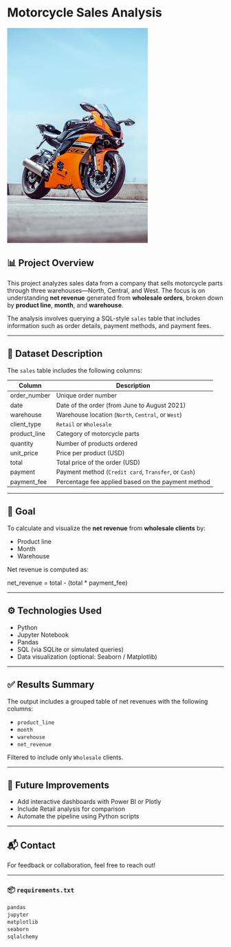 # Motorcycle Sales Analysis

![Parked motorcycle](motorcycle.jpg)

## 📊 Project Overview

This project analyzes sales data from a company that sells motorcycle parts through three warehouses—North, Central, and West. The focus is on understanding **net revenue** generated from **wholesale orders**, broken down by **product line**, **month**, and **warehouse**.

The analysis involves querying a SQL-style `sales` table that includes information such as order details, payment methods, and payment fees.

---

## 🧾 Dataset Description

The `sales` table includes the following columns:

| Column         | Description                                             |
|----------------|---------------------------------------------------------|
| order_number   | Unique order number                                     |
| date           | Date of the order (from June to August 2021)            |
| warehouse      | Warehouse location (`North`, `Central`, or `West`)      |
| client_type    | `Retail` or `Wholesale`                                 |
| product_line   | Category of motorcycle parts                            |
| quantity       | Number of products ordered                              |
| unit_price     | Price per product (USD)                                 |
| total          | Total price of the order (USD)                          |
| payment        | Payment method (`Credit card`, `Transfer`, or `Cash`)   |
| payment_fee    | Percentage fee applied based on the payment method      |

---

## 🎯 Goal

To calculate and visualize the **net revenue** from **wholesale clients** by:

- Product line
- Month
- Warehouse

Net revenue is computed as:

net_revenue = total - (total * payment_fee)

---

## ⚙️ Technologies Used

- Python
- Jupyter Notebook
- Pandas
- SQL (via SQLite or simulated queries)
- Data visualization (optional: Seaborn / Matplotlib)

---

## ✅ Results Summary

The output includes a grouped table of net revenues with the following columns:

- `product_line`
- `month`
- `warehouse`
- `net_revenue`

Filtered to include only `Wholesale` clients.

---

## 📌 Future Improvements

- Add interactive dashboards with Power BI or Plotly
- Include Retail analysis for comparison
- Automate the pipeline using Python scripts

---

## 📬 Contact

For feedback or collaboration, feel free to reach out!

---

### 📦 `requirements.txt`

```txt
pandas
jupyter
matplotlib
seaborn
sqlalchemy


